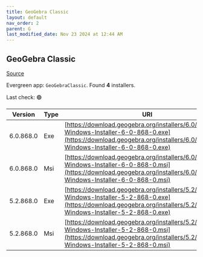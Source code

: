 ```yaml
---
title: GeoGebra Classic
layout: default
nav_order: 2
parent: G
last_modified_date: Nov 23 2024 at 12:44 AM
---
```


## GeoGebra Classic

[Source](https://www.geogebra.org)

Evergreen app: `GeoGebraClassic`. Found **4** installers.

Last check: 🟢

| Version   | Type | URI                                                                                                                                                                            |
| --------- | ---- | ------------------------------------------------------------------------------------------------------------------------------------------------------------------------------ |
| 6.0.868.0 | Exe  | [https://download.geogebra.org/installers/6.0/GeoGebra-Windows-Installer-6-0-868-0.exe](https://download.geogebra.org/installers/6.0/GeoGebra-Windows-Installer-6-0-868-0.exe) |
| 6.0.868.0 | Msi  | [https://download.geogebra.org/installers/6.0/GeoGebra-Windows-Installer-6-0-868-0.msi](https://download.geogebra.org/installers/6.0/GeoGebra-Windows-Installer-6-0-868-0.msi) |
| 5.2.868.0 | Exe  | [https://download.geogebra.org/installers/5.2/GeoGebra-Windows-Installer-5-2-868-0.exe](https://download.geogebra.org/installers/5.2/GeoGebra-Windows-Installer-5-2-868-0.exe) |
| 5.2.868.0 | Msi  | [https://download.geogebra.org/installers/5.2/GeoGebra-Windows-Installer-5-2-868-0.msi](https://download.geogebra.org/installers/5.2/GeoGebra-Windows-Installer-5-2-868-0.msi) |
